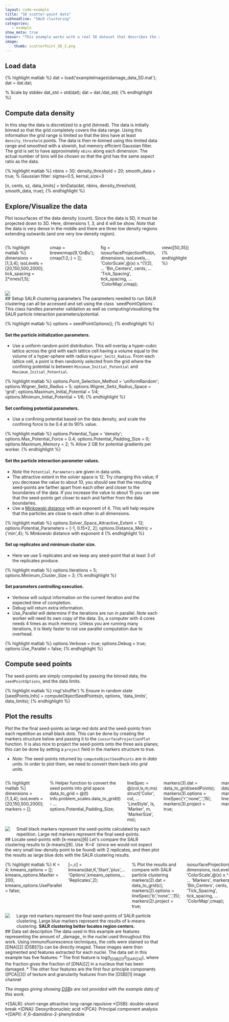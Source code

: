 ```yaml
---
layout: code-example
title: "5D scatter-point data"
subheadline: "SALR clustering"
categories:
   - example
show_meta: true
teaser: "This example works with a real 5D dataset that describes the amount of cell nuclei damage. The distance transform cannot be used to create the confining potential for this data set; so, the data density will be used and the confining force scaled. In addition, the distance metric when modeling the particles will be changed to a Minkowski distance and the solver space will be isotropically scaled. Finally, this example will compare the results of SALR clustering with k-means and show that SALR clustering produces seed-points that locate the region centers better."
image:
    thumb: scatterPoint_5D_3.png
---
```

 
## Load data
 
{% highlight matlab %}
dat = load('exampleImages\damage_data_5D.mat');
dat = dat.dat;

% Scale by stddev
dat_std = std(dat);
dat = dat./dat_std;
{% endhighlight %}
 
## Compute data density
 In this step the data is discretized to a grid (binned). The data is
 initially binned so that the grid completely covers the data range. Using
 this information the grid range is limited so that the bins have at least
 `density_threshold` points. The data is then re-binned using this limited
 data range and smoothed with a slowish, but memory efficient Gaussian
 filter. The grid is set to have approximately `nbins` along each
 dimension. The actual number of bins will be chosen so that the grid has
 the same aspect ratio as the data.
 
{% highlight matlab %}
nbins = 30;
density_threshold = 20;
smooth_data = true; % Gaussian filter: sigma=0.5, kernal_size=3

[n, cents, sz, data_limits] = binData(dat, nbins, density_threshold, smooth_data, true);
{% endhighlight %}
 
## Explore/Visualize the data
 Plot isosurfaces of the data density (count). Since the data is 5D, it
 must be projected down to 3D. Here, dimensions 1, 3, and 4 will be show.
 _Note_ that the data is very dense in the middle and there are three low
 density regions extending outwards (and one very low density region).
<div class="row">
<div class="medium-7 columns t30" markdown="1">
 
{% highlight matlab %}
dimensions = [1,3,4];
isoLevels = [20,150,500,2000];
tick_spacing = 2*ones(1,5);

cmap = brewermap(9,'GnBu');
cmap(1:2,:) = [];

fig = isosurfaceProjectionPlot(n, dimensions, isoLevels,...
    'ColorScale',@(x) x.^(1/2), ...
    'Bin_Centers', cents, ...
    'Tick_Spacing', tick_spacing, ...
    'ColorMap',cmap);

view([50,35])
{% endhighlight %}
 
</div>
<div class="medium-5 columns t30">
 
<img src="\images\scatterPoint_5D_1.png">
 
</div>
</div>
## Setup SALR clustering parameters
 The parameters needed to run SALR clustering can all be accessed and set
 using the class `seedPointOptions`. This class handles parameter
 validation as well as computing/visualizing the SALR particle interaction
 parameters/potential.
 
{% highlight matlab %}
options = seedPointOptions();
{% endhighlight %}
 
#### Set the particle initialization parameters.

 * Use a uniform random point distribution. This will overlay a
 hyper-cubic lattice across the grid with each lattice cell having a
 volume equal to the volume of a hyper-sphere with radius
 `Wigner_Seitz_Radius`. From each lattice cell, a point is then randomly
 selected from the grid where the confining potential is between
 `Minimum_Initial_Potential` and `Maximum_Initial_Potential`.
 
{% highlight matlab %}
options.Point_Selection_Method = 'uniformRandom';
options.Wigner_Seitz_Radius = 5;
options.Wigner_Seitz_Radius_Space = 'grid';
options.Maximum_Initial_Potential = 1/4;
options.Minimum_Initial_Potential = 1/6;
{% endhighlight %}
 
#### Set confining potential parameters.

 * Use a confining potential based on the data density, and scale the
   confining force to be 0.4 at its 90% value.
 
{% highlight matlab %}
options.Potential_Type = 'density';
options.Max_Potential_Force = 0.4;
options.Potential_Padding_Size = 0;
options.Maximum_Memory = 2; % Allow 2 GB for potential gradients per worker.
{% endhighlight %}
 
#### Set the particle interaction parameter values.

 * _Note_ the `Potential_Parameters` are given in data units.
 * The attractive extent in the solver space is 12. Try changing this
   value; if you decrease the value to about 10, you should see that the
   resulting seed-points are farther apart from each other and closer to
   the boundaries of the data. If you increase the value to about 15 you
   can see that the seed-points get closer to each and farther from the
   data boundaries.
 * Use a [Minkowski distance][5] with an exponent of 4. This will help
   require that the particles are close to each other in all dimensions.
 
{% highlight matlab %}
options.Solver_Space_Attractive_Extent = 12;
options.Potential_Parameters = [-1, 0.15*2, 2];
options.Distance_Metric = {'min',4}; % Minkowski distance with exponent 4
{% endhighlight %}
 
#### Set up replicates and minimum cluster size.

 * Here we use 5 replicates and we keep any seed-point that at least 3 of
   the replicates produce.
 
{% highlight matlab %}
options.Iterations = 5;
options.Minimum_Cluster_Size = 3;
{% endhighlight %}
 
#### Set parameters controlling execution.

 * Verbose will output information on the current iteration and the
 expected time of completion.
 * Debug will return extra information.
 * Use_Parallel will determine if the iterations are run in parallel.
 _Note_ each worker will need its own copy of the data. So, a computer
 with 4 cores needs 4 times as much memory. Unless you are running many
 iterations, it is likely faster to not use parallel computation due to
 overhead.
 
{% highlight matlab %}
options.Verbose = true;
options.Debug = true;
options.Use_Parallel = false;
{% endhighlight %}
 
## Compute seed points
 The seed-points are simply computed by passing the binned data, the
 `seedPointOptions`, and the data limits.
 
{% highlight matlab %}
rng('shuffle') % Ensure in random state
[seedPoints,Info] = computeObjectSeedPoints(n, options, 'data_limits', data_limits);
{% endhighlight %}
 
## Plot the results
 Plot the the final seed-points as large red dots and the seed-points from
 each repetition as small black dots. This can be done by creating the
 markers structure below and passing it to the `isosurfaceProjectionPlot`
 function. It is also nice to project the seed-points onto the three axis
 planes; this can be done by setting a `project` field in the markers
 structure to true.
 * _Note_: The seed-points returned by `computeObjectSeedPoints` are in
 _data units_. In order to plot them, we need to convert them back into
 _grid units_.
<div class="row">
<div class="medium-7 columns t30" markdown="1">
 
{% highlight matlab %}
dimensions = [1,3,4];
isoLevels = [20,150,500,2000];
markers = [];

% Helper function to convert the seed points into grid space
data_to_grid = @(t) Info.problem_scales.data_to_grid(t) - ...
options.Potential_Padding_Size;

lineSpec = @(col,ls,m,ms) struct('Color', col, ...
    'LineStyle', ls, 'Marker', m, 'MarkerSize', ms);

markers(3).dat = data_to_grid(seedPoints);
markers(3).options = lineSpec('r','none','.',15);
markers(3).project = true;

markers(1).dat = data_to_grid(Info.seedPoints_n);
markers(1).options = lineSpec('k','none','.',4);
markers(1).project = true;

isosurfaceProjectionPlot(n, dimensions, isoLevels,...
    'ColorScale',@(x) x.^(1/2), ...
    'Markers', markers, ...
    'Bin_Centers', cents, ...
    'Tick_Spacing', tick_spacing, ...
    'ColorMap',cmap);

view([50,35])
{% endhighlight %}
 
</div>
<div class="medium-5 columns t30">
 
<img src="\images\scatterPoint_5D_2.png">
<figcaption class="text-right">
Small black markers represent the seed-points calculated by each repetition. Large red markers represent the final seed-points.
</figcaption>
 
</div>
</div>
## Locate seed-points with [k-means][6]
 Let's compare the SALR clustering results to [k-means][6]. Use `K=4`
 (since we would not expect the very small low-density point to be found)
 with 2 replicates, and then plot the results as large blue dots with the
 SALR clustering results.
<div class="row">
<div class="medium-7 columns t30" markdown="1">
 
{% highlight matlab %}
K = 4;
kmeans_options = [];
kmeans_options.MaxIter = 200;
kmeans_options.UseParallel = false;

[~,c] = kmeans(dat,K,'Start','plus',...
    'Options',kmeans_options,...
    'Replicates',2);

% Plot the results and compare with SALR particle clustering
markers(2).dat = data_to_grid(c);
markers(2).options = lineSpec('b','none','.',15);
markers(2).project = true;

isosurfaceProjectionPlot(n, dimensions, isoLevels,...
    'ColorScale',@(x) x.^(1/2), ...
    'Markers', markers, ...
    'Bin_Centers', cents, ...
    'Tick_Spacing', tick_spacing, ...
    'ColorMap',cmap);

view([50,35])
{% endhighlight %}
 
</div>
<div class="medium-5 columns t30">
 
<img src="\images\scatterPoint_5D_3.png">
<figcaption class="text-right">
Large red markers represent the final seed-points of SALR particle clustering. Large blue markers represent the results of k-means clustering. <b>SALR clustering better locates region centers.</b>
</figcaption>
 
</div>
</div>
## Data set description
 The data used in this example are features representing the amount of
 _damage_ in the nuclei used throughout this work. Using
 immunofluorescence techniques, the cells were stained so that [DNA][2]
 [DSB][1]s can be directly imaged. These images were then segmented and
 features extracted for each nuclei. The data set in this example has five
 features:
 * The first feature is log(I<sub>[DSB][1]</sub>/I<sub>[DAPI][4]</sub>),
 where the fraction gives the fraction of [DNA][2] in a nucleus that has
 been damaged.
 * The other four features are the first four principle components
 ([PCA][3]) of texture and granularity features from the [DSB][1] image
 channel
 
 _The images giving showing [DSB][1]s are not provided with the example
 data of this work._
 
 *[SALR]: short-range attractive long-range repulsive
 *[DSB]: double-strand break
 *[DNA]: Deoxyribonucleic acid
 *[PCA]: Principal component analysis
 *[DAPI]: 4',6-diamidino-2-phenylindole
 
 [1]: https://en.wikipedia.org/wiki/DNA_repair#Double-strand_breaks
 [2]: https://en.wikipedia.org/wiki/DNA
 [3]: https://en.wikipedia.org/wiki/Principal_component_analysis
 [4]: https://en.wikipedia.org/wiki/DAPI
 [5]: https://en.wikipedia.org/wiki/Minkowski_distance
 [6]: https://en.wikipedia.org/wiki/K-means_clustering
